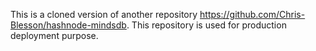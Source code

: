 This is a cloned version of another repository https://github.com/Chris-Blesson/hashnode-mindsdb. This repository is used for production deployment purpose. 
